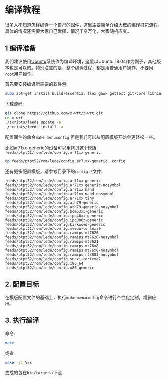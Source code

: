 # 编译教程

很多人不知道怎样编译一个自己的固件，这里主要简单介绍大概的编译打包流程，具体的情况还需要大家自己发挥，情况千变万化，大家随机应变。

## 1 编译准备
我们建议使用[Ubuntu](https://www.ubuntu.com/)系统作为编译环境，这里以Ubuntu 18.04作为例子，其他版本也是可以的。特别注意的是，整个编译过程，都是用普通用户操作，不要用`root`用户操作。

首先要安装编译所需要的软件包:
```sh
sudo apt-get install build-essential flex gawk gettext git-core libncurses5-dev libssl-dev subversion unzip zlib1g-dev
```

下载源码:
```sh
git clone https://github.com/x-wrt/x-wrt.git
cd x-wrt
./scripts/feeds update -a
./scripts/feeds install -a
```

配置固件的命令`make menuconfig` 但是我们可以从配置模版开始会更轻松一些。

比如ar71xx-generic的设备可以用拷贝这个模版`feeds/ptpt52/rom/lede/config.ar71xx-generic`
```sh
cp feeds/ptpt52/rom/lede/config.ar71xx-generic .config
```

还有更多配置模版，请参考目录下的`config.*`文件:
```
feeds/ptpt52/rom/lede/config.ar71xx-generic
feeds/ptpt52/rom/lede/config.ar71xx-generic-nosymbol
feeds/ptpt52/rom/lede/config.ar71xx-nand
feeds/ptpt52/rom/lede/config.ar71xx-nand-nosymbol
feeds/ptpt52/rom/lede/config.ar71xx-tiny
feeds/ptpt52/rom/lede/config.ath79-generic
feeds/ptpt52/rom/lede/config.ath79-generic-nosymbol
feeds/ptpt52/rom/lede/config.bcm53xx-generic
feeds/ptpt52/rom/lede/config.ipq40xx-generic
feeds/ptpt52/rom/lede/config.ipq806x-generic
feeds/ptpt52/rom/lede/config.kirkwood-generic
feeds/ptpt52/rom/lede/config.mvebu-cortexa9
feeds/ptpt52/rom/lede/config.ramips-mt7620
feeds/ptpt52/rom/lede/config.ramips-mt7620-nosymbol
feeds/ptpt52/rom/lede/config.ramips-mt7621
feeds/ptpt52/rom/lede/config.ramips-mt76x8
feeds/ptpt52/rom/lede/config.ramips-mt76x8-nosymbol
feeds/ptpt52/rom/lede/config.ramips-rt3883-nosymbol
feeds/ptpt52/rom/lede/config.sunxi-cortexa7
feeds/ptpt52/rom/lede/config.x86_64
feeds/ptpt52/rom/lede/config.x86_generic
```

## 2. 配置目标
在模版配置文件的基础上，执行`make menuconfig`命令进行个性化定制，增删应用。

## 3. 执行编译
命令:
```sh
make
```
或者
```sh
make -j1 V=s
```

生成的包在`bin/targets/`下面
